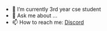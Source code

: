 - 🔭 I’m currently 3rd year cse student
- 💬 Ask me about ...
- 📫 How to reach me: [Discord](https://discord.gg/sXbFf5uz)
